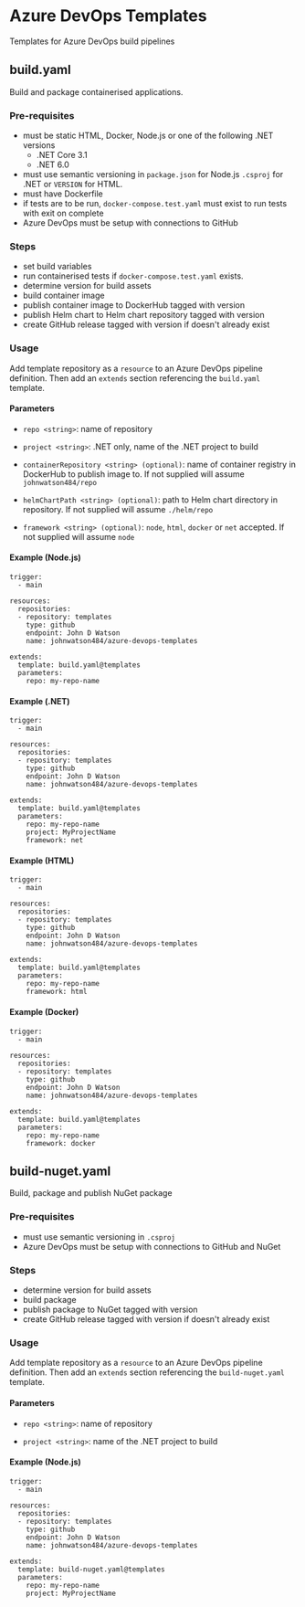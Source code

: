 # Azure DevOps Templates
Templates for Azure DevOps build pipelines

## build.yaml

Build and package containerised applications.

### Pre-requisites
- must be static HTML, Docker, Node.js or one of the following .NET versions
  - .NET Core 3.1
  - .NET 6.0
- must use semantic versioning in `package.json` for Node.js `.csproj` for .NET or `VERSION` for HTML.
- must have Dockerfile
- if tests are to be run, `docker-compose.test.yaml` must exist to run tests with exit on complete
- Azure DevOps must be setup with connections to GitHub

### Steps
- set build variables
- run containerised tests if `docker-compose.test.yaml` exists.
- determine version for build assets
- build container image
- publish container image to DockerHub tagged with version
- publish Helm chart to Helm chart repository tagged with version
- create GitHub release tagged with version if doesn't already exist

### Usage

Add template repository as a `resource` to an Azure DevOps pipeline definition.  Then add an `extends` section referencing the `build.yaml` template.

#### Parameters
- `repo <string>`: name of repository

- `project <string>`: .NET only, name of the .NET project to build

- `containerRepository <string> (optional)`: name of container registry in DockerHub to publish image to.  If not supplied will assume `johnwatson484/repo`

- `helmChartPath <string> (optional)`: path to Helm chart directory in repository.  If not supplied will assume `./helm/repo`

- `framework <string> (optional)`: `node`, `html`, `docker` or `net` accepted.  If not supplied will assume `node`

#### Example (Node.js)

```
trigger:
  - main

resources:
  repositories:
  - repository: templates
    type: github
    endpoint: John D Watson
    name: johnwatson484/azure-devops-templates

extends:
  template: build.yaml@templates
  parameters:
    repo: my-repo-name
```

#### Example (.NET)

```
trigger:
  - main

resources:
  repositories:
  - repository: templates
    type: github
    endpoint: John D Watson
    name: johnwatson484/azure-devops-templates

extends:
  template: build.yaml@templates
  parameters:
    repo: my-repo-name
    project: MyProjectName
    framework: net
```

#### Example (HTML)

```
trigger:
  - main

resources:
  repositories:
  - repository: templates
    type: github
    endpoint: John D Watson
    name: johnwatson484/azure-devops-templates

extends:
  template: build.yaml@templates
  parameters:
    repo: my-repo-name
    framework: html
```

#### Example (Docker)

```
trigger:
  - main

resources:
  repositories:
  - repository: templates
    type: github
    endpoint: John D Watson
    name: johnwatson484/azure-devops-templates

extends:
  template: build.yaml@templates
  parameters:
    repo: my-repo-name
    framework: docker
```

## build-nuget.yaml

Build, package and publish NuGet package

### Pre-requisites
- must use semantic versioning in `.csproj`
- Azure DevOps must be setup with connections to GitHub and NuGet

### Steps
- determine version for build assets
- build package
- publish package to NuGet tagged with version
- create GitHub release tagged with version if doesn't already exist

### Usage

Add template repository as a `resource` to an Azure DevOps pipeline definition.  Then add an `extends` section referencing the `build-nuget.yaml` template.

#### Parameters
- `repo <string>`: name of repository

- `project <string>`: name of the .NET project to build

#### Example (Node.js)

```
trigger:
  - main

resources:
  repositories:
  - repository: templates
    type: github
    endpoint: John D Watson
    name: johnwatson484/azure-devops-templates

extends:
  template: build-nuget.yaml@templates
  parameters:
    repo: my-repo-name
    project: MyProjectName
```
